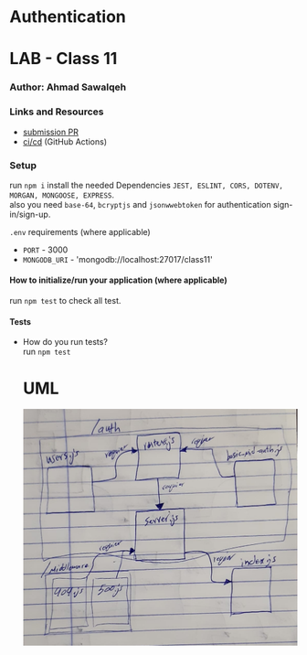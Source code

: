 # Authentication

# LAB - Class 11

### Author: Ahmad Sawalqeh

### Links and Resources

- [submission PR](https://github.com/Ahmad-Sawalqeh/Authentication/pull/1)
- [ci/cd]() (GitHub Actions)

### Setup
run `npm i`
install the needed Dependencies `JEST, ESLINT, CORS, DOTENV, MORGAN, MONGOOSE, EXPRESS`.<br>
also you need `base-64`, `bcryptjs` and `jsonwwebtoken` for authentication sign-in/sign-up.

`.env` requirements (where applicable)

* `PORT` - 3000
* `MONGODB_URI` - 'mongodb://localhost:27017/class11'

#### How to initialize/run your application (where applicable)
run `npm test` to check all test.

#### Tests

- How do you run tests?<br>
  run `npm test`

  # UML

  ![](./assets/class11.jpeg)